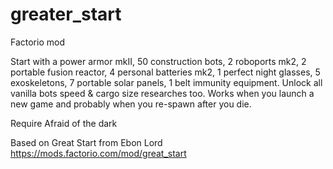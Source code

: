 # greater_start
Factorio mod

Start with a power armor mkII, 50 construction bots, 2 roboports mk2, 2 portable fusion reactor, 4 personal batteries mk2, 1 perfect night glasses, 5 exoskeletons, 7 portable solar panels, 1 belt immunity equipment. Unlock all vanilla bots speed & cargo size researches too. Works when you launch a new game and probably when you re-spawn after you die.

Require Afraid of the dark

Based on Great Start from Ebon Lord
https://mods.factorio.com/mod/great_start
